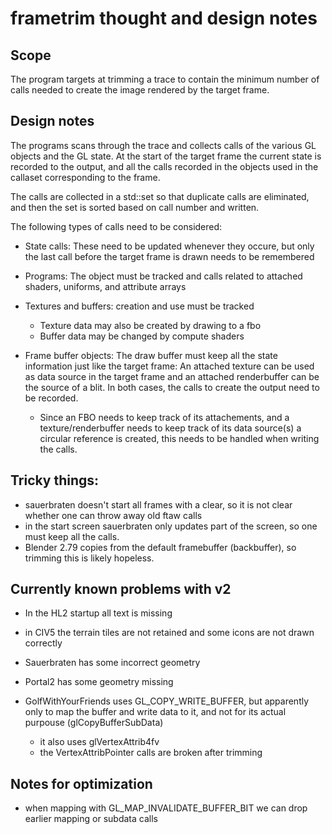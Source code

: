 # frametrim thought and design notes

## Scope

The program targets at trimming a trace to contain the minimum number
of calls needed to create the image rendered by the target frame.

## Design notes

The programs scans through the trace and collects calls of the various
GL objects and the GL state. At the start of the target frame the
current state is recorded to the output, and all the calls recorded in
the objects used in the callaset corresponding to the frame.

The calls are collected in a std::set so that duplicate calls are
eliminated, and then the set is sorted based on call number and written.


The following types of calls need to be considered:

* State calls: These need to be updated whenever they occure, but only the
  last call before the target frame is drawn needs to be remembered

* Programs: The object must be tracked and calls related to attached
  shaders, uniforms, and attribute arrays

* Textures and buffers: creation and use must be tracked
  - Texture data may also be created by drawing to a fbo
  - Buffer data may be changed by compute shaders

* Frame buffer objects:
  The draw buffer must keep all the state information just like the target
  frame: An attached texture can be used as data source in the target frame
  and an attached renderbuffer can be the source of a blit. In both cases,
  the calls to create the output need to be recorded.
  - Since an FBO needs to keep track of its attachements, and a
    texture/renderbuffer needs to keep track of its data source(s)  a circular
    reference is created, this needs to be handled when writing the calls.

## Tricky things:

* sauerbraten doesn't start all frames with a clear, so it is not clear whether
  one can throw away old ftaw calls
* in the start screen sauerbraten only updates part of the screen, so one
  must keep all the calls.
* Blender 2.79 copies from the default framebuffer (backbuffer), so trimming
  this is likely hopeless.

## Currently known problems with v2

* In the HL2 startup all text is missing

* in CIV5 the terrain tiles are not retained and some icons are not drawn
  correctly

* Sauerbraten has some incorrect geometry

* Portal2 has some geometry missing

* GolfWithYourFriends uses GL_COPY_WRITE_BUFFER, but apparently only to
  map the buffer and write data to it, and not for its actual purpouse
  (glCopyBufferSubData)
  - it also uses glVertexAttrib4fv
  - the VertexAttribPointer calls are broken after trimming

## Notes for optimization

* when mapping with GL_MAP_INVALIDATE_BUFFER_BIT we can drop earlier mapping
  or subdata calls
